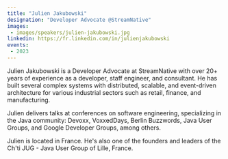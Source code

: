 ```yaml
---
title: "Julien Jakubowski"
designation: "Developer Advocate @StreamNative"
images:
 - images/speakers/julien-jakubowski.jpg
linkedin: https://fr.linkedin.com/in/julienjakubowski
events:
 - 2023
---
```


Julien Jakubowski is a Developer Advocate at StreamNative with over 20+ years of experience as a developer, staff engineer, and consultant. He has built several complex systems with distributed, scalable, and event-driven architecture for various industrial sectors such as retail, finance, and manufacturing.
 
 
 
 Julien delivers talks at conferences on software engineering, specializing in the Java community: Devoxx, VoxxedDays, Berlin Buzzwords, Java User Groups, and Google Developer Groups, among others.
 
 
 
 Julien is located in France. He's also one of the founders and leaders of the Ch'ti JUG - Java User Group of Lille, France.